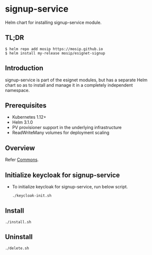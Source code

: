 # signup-service

Helm chart for installing signup-service module.

## TL;DR

```console
$ helm repo add mosip https://mosip.github.io
$ helm install my-release mosip/esignet-signup
```

## Introduction

signup-service is part of the esignet modules, but has a separate Helm chart so as to install and manage it in a completely independent namespace.

## Prerequisites

- Kubernetes 1.12+
- Helm 3.1.0
- PV provisioner support in the underlying infrastructure
- ReadWriteMany volumes for deployment scaling

## Overview
Refer [Commons](https://docs.mosip.io/1.2.0/modules/commons).

## Initialize keycloak for signup-service
* To initialize keycloak for signup-service, run below script.
  ```sh
  ./keycloak-init.sh
  ```

## Install 
```
./install.sh
```

## Uninstall
```
./delete.sh
```

